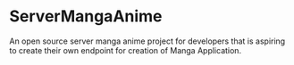 # ServerMangaAnime

An open source server manga anime project for developers that is aspiring to create their own endpoint for creation of Manga Application. 
